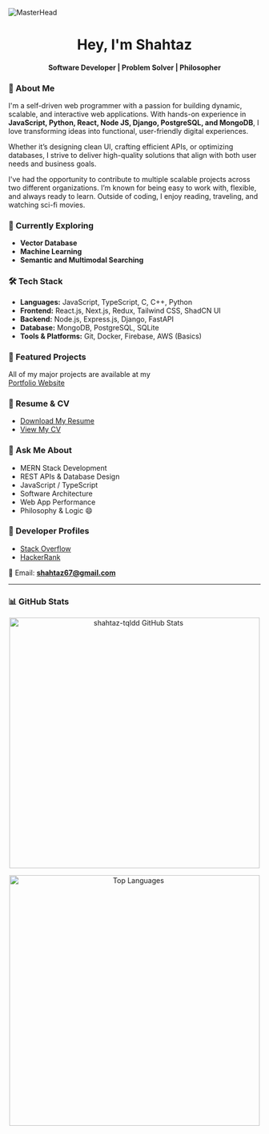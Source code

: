 ![MasterHead](https://res.cloudinary.com/dqyv780cz/image/upload/v1751217506/cover-min_kymtkj.jpg)

<h1 align="center">Hey, I'm Shahtaz</h1>
<h4 align="center">Software Developer | Problem Solver | Philosopher</h4>

### 👋 About Me

I'm a self-driven web programmer with a passion for building dynamic, scalable, and interactive web applications. With hands-on experience in **JavaScript, Python, React, Node JS, Django, PostgreSQL, and MongoDB**, I love transforming ideas into functional, user-friendly digital experiences.

Whether it’s designing clean UI, crafting efficient APIs, or optimizing databases, I strive to deliver high-quality solutions that align with both user needs and business goals.

I've had the opportunity to contribute to multiple scalable projects across two different organizations. I’m known for being easy to work with, flexible, and always ready to learn. Outside of coding, I enjoy reading, traveling, and watching sci-fi movies.


### 🚀 Currently Exploring

- **Vector Database**
- **Machine Learning**
- **Semantic and Multimodal Searching**


### 🛠️ Tech Stack

- **Languages:** JavaScript, TypeScript, C, C++, Python  
- **Frontend:** React.js, Next.js, Redux, Tailwind CSS, ShadCN UI  
- **Backend:** Node.js, Express.js, Django, FastAPI  
- **Database:** MongoDB, PostgreSQL, SQLite  
- **Tools & Platforms:** Git, Docker, Firebase, AWS (Basics)


### 📂 Featured Projects

All of my major projects are available at my  
<a href="https://shahtaz.dev/#projects" target="_blank" rel="noopener noreferrer">Portfolio Website</a>


### 📄 Resume & CV

- <a href="https://drive.google.com/file/d/1lV9dIwZU1Ede97Fao-GY1s3EjLPyjvO-" target="_blank" rel="noopener noreferrer">Download My Resume</a>  
- <a href="https://drive.google.com/file/d/1JuY8s0GFlqmSvGZwZ4KWu67Jo5W6tQN4/view?usp=sharing" target="_blank" rel="noopener noreferrer">View My CV</a>


### 💬 Ask Me About

- MERN Stack Development  
- REST APIs & Database Design  
- JavaScript / TypeScript  
- Software Architecture  
- Web App Performance  
- Philosophy & Logic 😄


### 🧠 Developer Profiles

- <a href="https://stackoverflow.com/users/15849894/shahtaz-rahman" target="_blank" rel="noopener noreferrer">Stack Overflow</a>  
- <a href="https://www.hackerrank.com/shahtaz67" target="_blank" rel="noopener noreferrer">HackerRank</a>  

📧 Email: **shahtaz67@gmail.com**

---

### 📊 GitHub Stats

<p align="center">
  <img src="https://github-readme-stats.vercel.app/api?username=shahtaz-tqldd&show_icons=true&locale=en&theme=default" width="500" alt="shahtaz-tqldd GitHub Stats" />
</p>

<p align="center">
  <img src="https://github-readme-stats.vercel.app/api/top-langs/?username=shahtaz-tqldd&layout=compact&theme=default" width="500" alt="Top Languages" />
</p>
